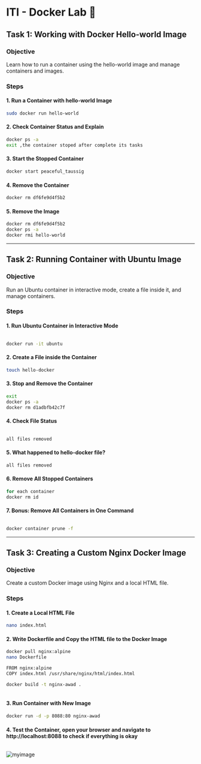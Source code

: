 # ITI - Docker Lab 🐋

## Task 1: Working with Docker Hello-world Image
### Objective
Learn how to run a container using the hello-world image and manage containers and images.

### Steps
#### 1. Run a Container with hello-world Image
```bash
sudo docker run hello-world

```
#### 2. Check Container Status and Explain
```bash
docker ps -a
exit ,the container stoped after complete its tasks

```
#### 3. Start the Stopped Container
```bash
docker start peaceful_taussig
```
#### 4. Remove the Container
```bash
docker rm df6fe9d4f5b2

```
#### 5. Remove the Image
```bash
docker rm df6fe9d4f5b2
docker ps -a
docker rmi hello-world

```
---

## Task 2: Running Container with Ubuntu Image
### Objective
Run an Ubuntu container in interactive mode, create a file inside it, and manage containers.

### Steps
#### 1. Run Ubuntu Container in Interactive Mode
```bash

docker run -it ubuntu
```
#### 2. Create a File inside the Container
```bash
touch hello-docker
```
#### 3. Stop and Remove the Container
```bash
exit
docker ps -a
docker rm d1adbfb42c7f
```
#### 4. Check File Status
```bash

all files removed 
```
#### 5. What happened to hello-docker file?
```bash
all files removed
```
#### 6. Remove All Stopped Containers
```bash
for each container 
docker rm id
```
#### 7. Bonus: Remove All Containers in One Command
```bash

docker container prune -f
```

---
## Task 3: Creating a Custom Nginx Docker Image
### Objective
Create a custom Docker image using Nginx and a local HTML file.

### Steps
#### 1. Create a Local HTML File
```bash
nano index.html
```
#### 2. Write Dockerfile and Copy the HTML file to the Docker Image
```bash
docker pull nginx:alpine
nano Dockerfile

FROM nginx:alpine
COPY index.html /usr/share/nginx/html/index.html

docker build -t nginx-awad .



```
#### 3. Run Container with New Image
```bash
docker run -d -p 8088:80 nginx-awad

```

#### 4. Test the Container, open your browser and navigate to http://localhost:8088 to check if everything is okay

```bash

```
![myimage]()
